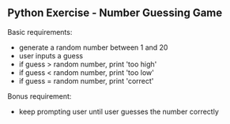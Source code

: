 Python Exercise - Number Guessing Game
--------------------------------------

Basic requirements:
- generate a random number between 1 and 20
- user inputs a guess
- if guess > random number, print 'too high'
- if guess < random number, print 'too low'
- if guess = random number, print 'correct'
 
Bonus requirement:
- keep prompting user until user guesses the number correctly
